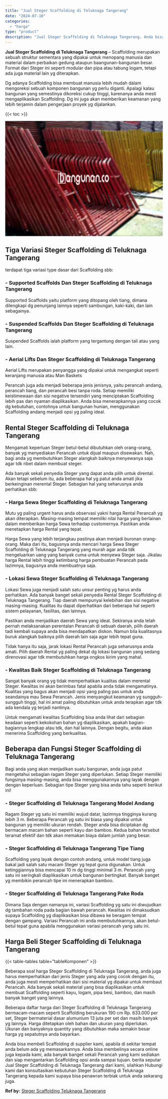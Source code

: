 ```yaml
---
title: "Jual Steger Scaffolding di Teluknaga Tangerang"
date: "2024-07-10"
categories: 
  - "harga"
type: "product"
description: "Jual Steger Scaffolding di Teluknaga Tangerang. Anda bisa membeli Scaffolding di supplier kami, apabila di sekitar tempat anda belum ada yg memasarkannya. An..."
---
```


**Jual Steger Scaffolding di Teluknaga Tangerang** – Scaffolding merupakan sebuah struktur sementara yang dipakai untuk menopang manusia dan material dalam perbaikan gedung ataupun baangunan-bangunan besar. Format dari Steger ini seperti modular dan pipa atau tabung logam, tetapi ada juga material lain yg diterapkan.

Dg adanya Scaffolding bisa membuat manusia lebih mudah dalam mengoreksi sebuah komponen bangunan yg perlu diganti. Apalagi kalau bangunan yang semestinya dikoreksi cukup tinggi, karenanya anda mesti mengaplikasikan Scaffolding. Dg ini juga akan memberikan keamanan yang lebih terjamin dalam pengerjaan proyek yg dijalankan.

{{< toc >}}

![Jual Steger Scaffolding di Teluknaga Tangerang](/images/sewa-scaffolding-steger-30.png)

## Tiga Variasi Steger Scaffolding di Teluknaga Tangerang

terdapat tiga variasi type dasar dari Scaffolding sbb:

### \- Supported Scaffolds Dan Steger Scaffolding di Teluknaga Tangerang

Supported Scaffolds yaitu platform yang ditopang oleh tiang, dimana dilengkapi dg penunjang lainnya seperti sambungan, kaki-kaki, dan lain sebagainya.

### \- Suspended Scaffolds Dan Steger Scaffolding di Teluknaga Tangerang

Suspended Scaffolds ialah platform yang tergantung dengan tali atau yang lain.

### \- Aerial Lifts Dan Steger Scaffolding di Teluknaga Tangerang

Aerial Lifts merupakan penyangga yang dipakai untuk mengangkat seperti keranjang manusia atau Man Baskets

Perancah juga ada menjadi beberapa jenis jenisnya, yaitu perancah andang, perancah tiang, dan perancah besi tanpa roda. Setiap memiliki keistimewaan dan sisi negative tersendiri yang menciptakan Scaffolding lebih pas dan nyaman diaplikasikan. Anda bisa menerapkannya yang cocok dg kebutuhan, contohnya untuk bangunan hunian, menggunakan Scaffolding andang menjadi opsi yg paling ideal.

## Rental Steger Scaffolding di Teluknaga Tangerang

Mengamati keperluan Steger betul-betul dibutuhkan oleh orang-orang, banyak yg menyediakan Perancah untuk dijual maupun disewakan. Nah, bagi anda yg membutuhkan Steger alangkah baiknya menyewanya saja agar tdk ribet dalam membuat steger.

Ada banyak sekali penyedia Steger yang dapat anda pilih untuk dirental. Akan tetapi sebelum itu, ada beberapa hal yg patut anda amati jika berkeinginan merental Steger. Sebagian hal yang seharusnya anda perhatikan sbb:

### \- Harga Sewa Steger Scaffolding di Teluknaga Tangerang

Mutu yg paling urgent harus anda observasi yakni harga Rental Perancah yg akan diterapkan. Masing-masing tempat memiliki nilai harga yang berlainan dalam memberikan harga Sewa terhadap customernya. Pastikan anda menetapkan harga Rental yang tepat.

Harga Sewa yang lebih terjangkau pastinya akan menjadi buronan orang-orang. Maka dari itu, bagusnya anda mencari harga Sewa Steger Scaffolding di Teluknaga Tangerang yang murah agar anda tdk mengeluarkan uang yang banyak cuma untuk menyewa Steger saja. Jikalau harga Rental lebih tinggi ketimbang harga pembuatan Perancah pada lazimnya, bagusnya anda membuatnya saja.

### \- Lokasi Sewa Steger Scaffolding di Teluknaga Tangerang

Lokasi Sewa juga menjadi salah satu unsur penting yg harus anda perhatikan. Ada banyak banget sekali penyedia Rental Steger Scaffolding di Teluknaga Tangerang. Tiap daerah mempunyai kelebihan dan sisi negative masing-masing. Kualitas itu dapat diperhatikan dari beberapa hal seperti sistem pelayanan, fasilitas, dan lainnya.

Pastikan anda menjadikan daerah Sewa yang ideal. Sekiranya anda telah pernah melaksanakan perentalan Perancah di sebuah daerah, pilih daerah tadi kembali supaya anda bisa mendapatkan diskon. Namun bila kualitasnya buruk alangkah baiknya pilih daerah lain saja agar lebih tepat guna.

Tidak hanya itu saja, jarak lokasi Rental Perancah juga seharusnya anda amati. Pilih daerah Rental yg paling dekat dg lokasi bangunan yang sedang direnovasi agar tdk membutuhkan harga ongkos kirim yang mahal.

### \- Kwalitas Baik Steger Scaffolding di Teluknaga Tangerang

Sangat banyak orang yg tidak memperhatikan kualitas dalam merental Steger. Kwalitas ini akan berimbas fatal apabila anda tidak mengamatinya. Kualitas yang bagus akan menjadi opsi yang paling pas untuk anda seandainya mau Sewa Perancah. Jenis menyangkut keamanan yg sungguh-sungguh tinggi, hal ini amat paling dibutuhkan untuk anda terapkan agar tdk ada kendala yg terjadi nantinya.

Untuk mengamati kwalitas Scaffolding bisa anda lihat dari sebagian keadaan seperti kekokohan bahan yg diaplikasikan, apakah bagian-bagiannya lengkap atau tdk, dan hal lainnya. Dengan begitu, anda akan menerima Scaffolding yang berkualitas.

## Beberapa dan Fungsi Steger Scaffolding di Teluknaga Tangerang

Bagi anda yang akan menjadikan suatu bangunan, anda juga patut mengetahui sebagian ragam Steger yang diperlukan. Setiap Steger memiliki fungsinya masing-masing, anda bisa menggunakannya yang layak dengan dengan keperluan. Sebagian tipe Steger yang bisa anda tahu seperti berikut ini!

### \- Steger Scaffolding di Teluknaga Tangerang Model Andang

Ragam Steger yg satu ini memiliki wujud datar, lazimnya tingginya kurang lebih 3 m. Beberapa Perancah yg satu ini biasa yang dipakai untuk bangunan yg memiliki ukuran rendah. Steger anda bisa diciptakan dg bermacam macam bahan seperti kayu dan bamboo. Kedua bahan tersebut teramat efektif dan tdk akan memakan biaya dalam jumlah yang besar.

### \- Steger Scaffolding di Teluknaga Tangerang Tipe Tiang

Scaffolding yang layak dengan contoh andang, untuk model tiang juga bakal jadi salah satu macam Steger yg tepat guna digunakan. Untuk ketinggiannya bisa mencapai 10 m dg tinggi minimal 3 m. Perancah yang satu ini seringkali diaplikasikan untuk bangunan bertingkat. Banyak banget yg membikin perancah tipe ini menerapkan bamboo.

### \- Steger Scaffolding di Teluknaga Tangerang Pake Roda

Dimana Saja dengan namanya ini, variasi Scaffolding yg satu ini diwujudkan dg tambahan roda pada bagian bawah perancah. Kwalitas ini dimaksudkan supaya Scaffolding yg diaplikasikan bisa dibawa ke beragam tempat dengan gampang. Variasi Perancah ini anda membutuhkannya, akan betul-betul tepat guna apabila menggunakan variasi perancah yang satu ini.

## Harga Beli Steger Scaffolding di Teluknaga Tangerang

{{< table-tables table="tableKomponen" >}}

Beberapa soal harga Steger Scaffolding di Teluknaga Tangerang, anda juga harus memperhatikan dari jenis Steger yang ada yang cocok dengan itu, anda juga mesti memperhatikan dari sisi material yg dipakai untuk membaut Perancah. Ada banyak sekali material yang bisa diaplikasikan untuk membuat Scaffolding seperti kayu, logam, pipa besi, bamboo, dan masih banyak banget yang lainnya.

Beberapa daftar harga dari Steger Scaffolding di Teluknaga Tangerang bermacam-macam seperti Scaffolding berukuran 190 cm Rp. 633.000 per set, Steger bermaterial dasar alumunium 13 juta per set dan masih banyak yg lainnya. Harga ditetapkan oleh bahan dan ukuran yang diperlukan. Ukuran dan banyaknya quantity yang dibutuhkan maka semakin besar harga yg sepatutnya anda bayarkan.

Anda bisa membeli Scaffolding di supplier kami, apabila di sekitar tempat anda belum ada yg memasarkannya. Anda bisa membelinya secara online juga kepada kami, ada banyak banget sekali Perancah yang kami sediakan dan siap mengantarkan Scaffolding opsi anda sampai tujuan. berita seputar Jual Steger Scaffolding di Teluknaga Tangerang dari kami, silahkan Hubungi kami dan konsultasikan kebutuhan Steger Scaffolding di Teluknaga Tangerang kepada kami supaya bisa penawran terbiak untuk anda sekarang juga.

**Ref by:** [Steger Scaffolding Teluknaga Tangerang](https://id.wikipedia.org/wiki/Steger)
